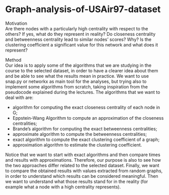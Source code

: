 # Graph-analysis-of-USAir97-dataset

Motivation  
Are there nodes with a particularly high centrality with respect to the others? If yes, what do they represent in reality?
Do closeness centrality and betweenness centrality lead to similar nodes’ scores? Why?
Is the clustering coefficient a significant value for this network and what does it represent?

Method  
Our idea is to apply some of the algorithms that we are studying in the course to the selected dataset, in order to have a clearer idea about them and be able to see what the results mean in practice.
We want to use snap.py or networkx as main tool for the analyses, but trying also to implement some algorithms from scratch, taking inspiration from the pseudocode explained during the lectures.
The algorithms that we want to deal with are:
- algorithm for computing the exact closeness centrality of each node in G;  
- Eppstein-Wang Algorithm to compute an approximation of the closeness centralities;  
- Brande’s algorithm for computing the exact betweenness centralities;  
- approximate algorithm to compute the betweenness centralities;  
- exact algorithm to compute the exact clustering coefficient of a graph;  
- approximation algorithm to estimate the clustering coefficient.  

<a/>
Notice that we want to start with exact algorithms and then compare times and results with approximations. 
Therefore, our purpose is also to see how the two approaches differ related to the selected dataset.
Finally, we want to compare the obtained results with values extracted from random graphs, in order to understand which results can be considered meaningful. 
Then we want to understand what those results stand for in the reality (for example what a node with a high centrality represents).

